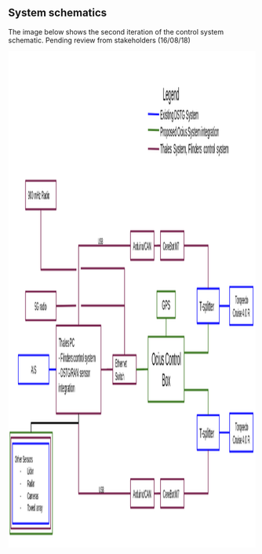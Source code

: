 ## System schematics

The image below shows the second iteration of the control system schematic. Pending review from stakeholders (16/08/18)

<p align="center">
  <img width="759" height="1012" src="https://github.com/Hubes92/GRIM/blob/master/schematics/WAMV_Control_architecture_v2.png">
</p>
